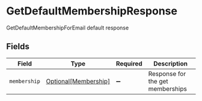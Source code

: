 # GetDefaultMembershipResponse

GetDefaultMembershipForEmail default response


## Fields

| Field                                                     | Type                                                      | Required                                                  | Description                                               |
| --------------------------------------------------------- | --------------------------------------------------------- | --------------------------------------------------------- | --------------------------------------------------------- |
| `membership`                                              | [Optional[Membership]](../../models/shared/membership.md) | :heavy_minus_sign:                                        | Response for the get memberships                          |